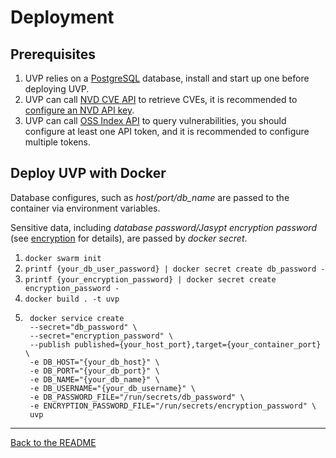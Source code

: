 # Deployment

## Prerequisites

1. UVP relies on a [PostgreSQL](https://www.postgresql.org/) database,
   install and start up one before deploying UVP.
2. UVP can call [NVD CVE API](https://nvd.nist.gov/developers/vulnerabilities) to retrieve CVEs,
   it is recommended to [configure an NVD API key](https://nvd.nist.gov/developers/request-an-api-key).
3. UVP can call [OSS Index API](https://ossindex.sonatype.org/rest) to query vulnerabilities,
   you should configure at least one API token, and it is recommended to configure multiple tokens.

## Deploy UVP with Docker

Database configures, such as *host/port/db_name* are passed to the container via
environment variables.

Sensitive data, including *database password/Jasypt encryption password* (see [encryption](encryption.md) for details),
are passed by *docker secret*.

1. `docker swarm init`
2. `printf {your_db_user_password} | docker secret create db_password -`
3. `printf {your_encryption_password} | docker secret create encryption_password -`
4. `docker build . -t uvp`
5. ```
    docker service create 
    --secret="db_password" \
    --secret="encryption_password" \
    --publish published={your_host_port},target={your_container_port} \
    -e DB_HOST="{your_db_host}" \
    -e DB_PORT="{your_db_port}" \
    -e DB_NAME="{your_db_name}" \
    -e DB_USERNAME="{your_db_username}" \
    -e DB_PASSWORD_FILE="/run/secrets/db_password" \
    -e ENCRYPTION_PASSWORD_FILE="/run/secrets/encryption_password" \
    uvp
    ```

---
[Back to the README](../README.md)
